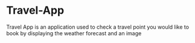 # Travel-App
Travel App is an application used to check a travel point you would like to book by displaying  the weather forecast  and an image
